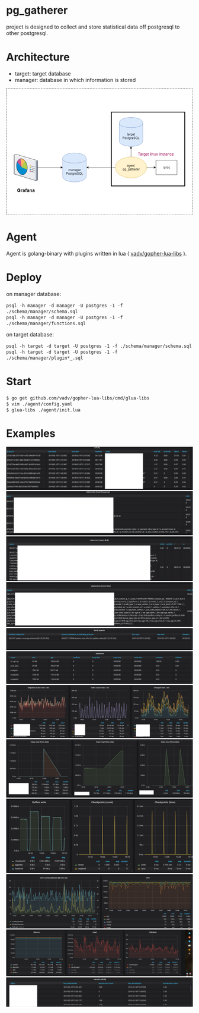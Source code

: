 # pg_gatherer

project is designed to collect and store statistical data off postgresql to other postgresql.

# Architecture

* target: target database
* manager: database in which information is stored

![Architecture](/img/arch.png)

# Agent

Agent is golang-binary with plugins written in lua ( [vadv/gopher-lua-libs](https://github.com/vadv/gopher-lua-libs) ).

# Deploy

on manager database:

```
psql -h manager -d manager -U postgres -1 -f ./schema/manager/schema.sql
psql -h manager -d manager -U postgres -1 -f ./schema/manager/functions.sql
```

on target database:

```
psql -h target -d target -U postgres -1 -f ./schema/manager/schema.sql
psql -h target -d target -U postgres -1 -f ./schema/manager/plugin*_.sql
```

# Start

```
$ go get github.com/vadv/gopher-lua-libs/cmd/glua-libs
$ vim ./agent/config.yaml
$ glua-libs ./agent/init.lua
```

# Examples

![activity](/img/activity.png)
![statements-freq](/img/statements-freq.png)
![statements-disk](/img/statements-disk.png)
![statements-total-time](/img/statements-total-time.png)
![blocks](/img/blocks.png)
![databases](/img/databases.png)
![rows-statistics](/img/rows-statistics.png)
![disk-read-per-table](/img/disk-read-per-table.png)
![bgwriter-status](/img/bgwriter-status.png)
![linux-metrics-1](/img/linux-metrics-1.png)
![linux-metrics-2](/img/linux-metrics-2.png)
![vacuum-activity](/img/vacuum-activity.png)

